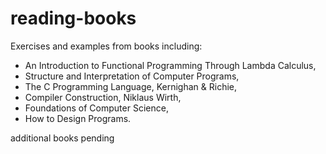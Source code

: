 # reading-books
Exercises and examples from books including:
- An Introduction to Functional Programming Through Lambda Calculus,
- Structure and Interpretation of Computer Programs,
- The C Programming Language, Kernighan & Richie,
- Compiler Construction, Niklaus Wirth,
- Foundations of Computer Science,
- How to Design Programs.

additional books pending
